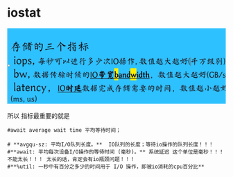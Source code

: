 # iostat



![image-20231125231606160](./iostat.assets/image-20231125231606160.png)



所以 指标最重要的就是

````shell
#await average wait time 平均等待时间；

# **avgqu-sz: 平均I/O队列长度。**  IO队列的长度；等待io操作的队列长度！！！
#**await: 平均每次设备I/O操作的等待时间 (毫秒)。** 系统延迟 这个单位是毫秒！！！ 不能太长！！！ 太长的话，肯定会有io瓶颈问题！！！
#**%util: 一秒中有百分之多少的时间用于 I/O 操作，即被io消耗的cpu百分比**
````

